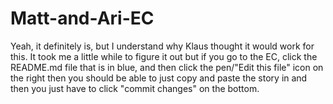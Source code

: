 # Matt-and-Ari-EC
Yeah, it definitely is, but I understand why Klaus thought it would work for this. It took me a little while to figure it out but if you go to the EC, click the README.md file that is in blue, and then click the pen/"Edit this file" icon on the right then you should be able to just copy and paste the story in and then you just have to click "commit changes" on the bottom.

